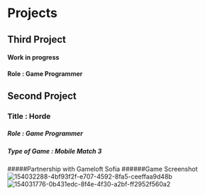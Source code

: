 # Projects
## Third Project
#### Work in progress
#### Role : Game Programmer

## Second Project
### Title : Horde
##### Role : Game Programmer
##### Type of Game : Mobile Match 3
#####Partnership with Gameloft Sofia
######Game Screenshot 
![154032288-4bf93f2f-e707-4592-8fa5-ceeffaa9d48b](https://user-images.githubusercontent.com/90765299/178112689-7f6d554f-d397-4b85-a375-3c8ebfef18da.png)
![154031776-0b431edc-8f4e-4f30-a2bf-ff2952f560a2](https://user-images.githubusercontent.com/90765299/178112695-1969551f-60e6-4bda-86ed-5d98f040fc96.png)
